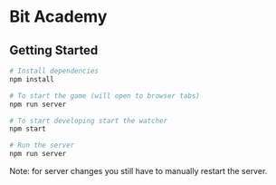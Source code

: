 # Bit Academy

## Getting Started

```bash
# Install dependencies
npm install
```

```bash
# To start the game (will open to browser tabs)
npm run server
```

```bash
# To start developing start the watcher
npm start

# Run the server
npm run server
```

Note: for server changes you still have to manually restart the server.
